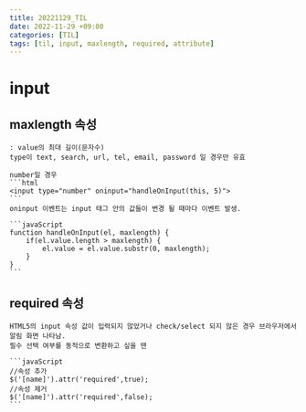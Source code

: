 ```yaml
---
title: 20221129_TIL
date: 2022-11-29 +09:00
categories: [TIL]
tags: [til, input, maxlength, required, attribute]
---
```



# input

## maxlength 속성
    : value의 최대 길이(문자수)
    type이 text, search, url, tel, email, password 일 경우만 유효

    number일 경우
    ```html
    <input type="number" oninput="handleOnInput(this, 5)">
    ```    
    oninput 이벤트는 input 태그 안의 값들이 변경 될 때마다 이벤트 발생.

    ```javaScript   
    function handleOnInput(el, maxlength) {
        if(el.value.length > maxlength) {
            el.value = el.value.substr(0, maxlength);
        }
    }
    ```

## required 속성

    HTML5의 input 속성 값이 입력되지 않았거나 check/select 되지 않은 경우 브라우저에서 알림 화면 나타남.
    필수 선택 여부를 동적으로 변환하고 싶을 땐
    
    ```javaScript
    //속성 추가
    $('[name]').attr('required',true);
    //속성 제거
    $('[name]').attr('required',false);
    ```